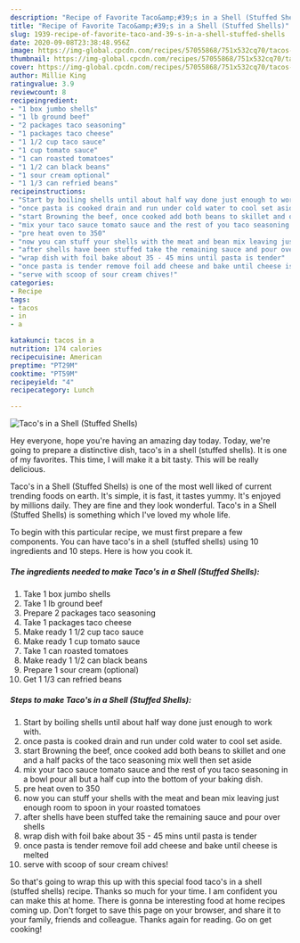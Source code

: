 ```yaml
---
description: "Recipe of Favorite Taco&amp;#39;s in a Shell (Stuffed Shells)"
title: "Recipe of Favorite Taco&amp;#39;s in a Shell (Stuffed Shells)"
slug: 1939-recipe-of-favorite-taco-and-39-s-in-a-shell-stuffed-shells
date: 2020-09-08T23:38:48.956Z
image: https://img-global.cpcdn.com/recipes/57055868/751x532cq70/tacos-in-a-shell-stuffed-shells-recipe-main-photo.jpg
thumbnail: https://img-global.cpcdn.com/recipes/57055868/751x532cq70/tacos-in-a-shell-stuffed-shells-recipe-main-photo.jpg
cover: https://img-global.cpcdn.com/recipes/57055868/751x532cq70/tacos-in-a-shell-stuffed-shells-recipe-main-photo.jpg
author: Millie King
ratingvalue: 3.9
reviewcount: 8
recipeingredient:
- "1 box jumbo shells"
- "1 lb ground beef"
- "2 packages taco seasoning"
- "1 packages taco cheese"
- "1 1/2 cup taco sauce"
- "1 cup tomato sauce"
- "1 can roasted tomatoes"
- "1 1/2 can black beans"
- "1 sour cream optional"
- "1 1/3 can refried beans"
recipeinstructions:
- "Start by boiling shells until about half way done just enough to work with."
- "once pasta is cooked drain and run under cold water to cool set aside."
- "start Browning the beef, once cooked add both beans to skillet and one and a half packs of the taco seasoning mix well then set aside"
- "mix your taco sauce tomato sauce and the rest of you taco seasoning in a bowl pour  all but a half cup into the bottom of your baking dish."
- "pre heat oven to 350"
- "now you can stuff your shells with the meat and bean mix leaving just enough room to spoon in your roasted tomatoes"
- "after shells have been stuffed take the remaining sauce and pour over shells"
- "wrap dish with foil bake about 35 - 45 mins until pasta is tender"
- "once pasta is tender remove foil add cheese and bake until cheese is melted"
- "serve with scoop of sour cream chives!"
categories:
- Recipe
tags:
- tacos
- in
- a

katakunci: tacos in a 
nutrition: 174 calories
recipecuisine: American
preptime: "PT29M"
cooktime: "PT59M"
recipeyield: "4"
recipecategory: Lunch

---
```



![Taco&#39;s in a Shell (Stuffed Shells)](https://img-global.cpcdn.com/recipes/57055868/751x532cq70/tacos-in-a-shell-stuffed-shells-recipe-main-photo.jpg)

Hey everyone, hope you're having an amazing day today. Today, we're going to prepare a distinctive dish, taco&#39;s in a shell (stuffed shells). It is one of my favorites. This time, I will make it a bit tasty. This will be really delicious.



Taco&#39;s in a Shell (Stuffed Shells) is one of the most well liked of current trending foods on earth. It's simple, it is fast, it tastes yummy. It's enjoyed by millions daily. They are fine and they look wonderful. Taco&#39;s in a Shell (Stuffed Shells) is something which I've loved my whole life.


To begin with this particular recipe, we must first prepare a few components. You can have taco&#39;s in a shell (stuffed shells) using 10 ingredients and 10 steps. Here is how you cook it.

<!--inarticleads1-->

##### The ingredients needed to make Taco&#39;s in a Shell (Stuffed Shells):

1. Take 1 box jumbo shells
1. Take 1 lb ground beef
1. Prepare 2 packages taco seasoning
1. Take 1 packages taco cheese
1. Make ready 1 1/2 cup taco sauce
1. Make ready 1 cup tomato sauce
1. Take 1 can roasted tomatoes
1. Make ready 1 1/2 can black beans
1. Prepare 1 sour cream (optional)
1. Get 1 1/3 can refried beans




<!--inarticleads2-->

##### Steps to make Taco&#39;s in a Shell (Stuffed Shells):

1. Start by boiling shells until about half way done just enough to work with.
1. once pasta is cooked drain and run under cold water to cool set aside.
1. start Browning the beef, once cooked add both beans to skillet and one and a half packs of the taco seasoning mix well then set aside
1. mix your taco sauce tomato sauce and the rest of you taco seasoning in a bowl pour  all but a half cup into the bottom of your baking dish.
1. pre heat oven to 350
1. now you can stuff your shells with the meat and bean mix leaving just enough room to spoon in your roasted tomatoes
1. after shells have been stuffed take the remaining sauce and pour over shells
1. wrap dish with foil bake about 35 - 45 mins until pasta is tender
1. once pasta is tender remove foil add cheese and bake until cheese is melted
1. serve with scoop of sour cream chives!




So that's going to wrap this up with this special food taco&#39;s in a shell (stuffed shells) recipe. Thanks so much for your time. I am confident you can make this at home. There is gonna be interesting food at home recipes coming up. Don't forget to save this page on your browser, and share it to your family, friends and colleague. Thanks again for reading. Go on get cooking!
